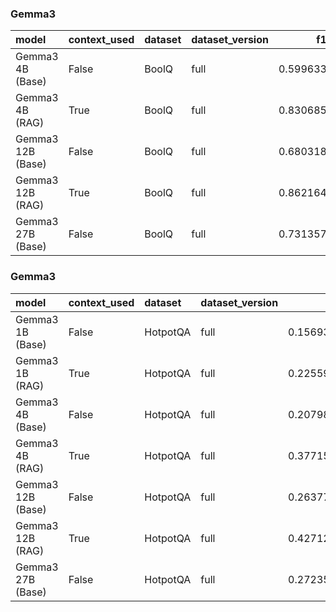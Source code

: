 ### Gemma3

| model             | context_used   | dataset   | dataset_version   |       f1 |       em |   pred_tokens_per_question |   total_tokens |   energy_kWh_per_question |   inference_energy_kWh |   retrieval_energy_kWh |   emissions_kg_per_question |   inference_emissions_kg_per_question |   retrieval_emissions_kg_per_question |   time_s_per_question | total_time   |
|:------------------|:---------------|:----------|:------------------|---------:|---------:|---------------------------:|---------------:|--------------------------:|-----------------------:|-----------------------:|----------------------------:|--------------------------------------:|--------------------------------------:|----------------------:|:-------------|
| Gemma3 4B (Base)  | False          | BoolQ     | full              | 0.599633 | 0.599633 |                   2.000000 |           6544 |                  0.000067 |               0.000067 |               0.000000 |                    0.000019 |                              0.000019 |                              0.000000 |              0.238897 | 0:13:01      |
| Gemma3 4B (RAG)   | True           | BoolQ     | full              | 0.830685 | 0.830685 |                   1.942848 |           6357 |                  0.000081 |               0.000074 |               0.000007 |                    0.000017 |                              0.000016 |                              0.000001 |              0.293497 | 0:16:00      |
| Gemma3 12B (Base) | False          | BoolQ     | full              | 0.680318 | 0.680318 |                   1.007335 |           3296 |                  0.000085 |               0.000085 |               0.000000 |                    0.000023 |                              0.000023 |                              0.000000 |              0.304952 | 0:16:37      |
| Gemma3 12B (RAG)  | True           | BoolQ     | full              | 0.862164 | 0.862164 |                   1.000611 |           3274 |                  0.000117 |               0.000110 |               0.000008 |                    0.000033 |                              0.000031 |                              0.000002 |              0.423838 | 0:23:06      |
| Gemma3 27B (Base) | False          | BoolQ     | full              | 0.731357 | 0.731357 |                   1.000306 |           3273 |                  0.000110 |               0.000110 |               0.000000 |                    0.000032 |                              0.000032 |                              0.000000 |              0.396228 | 0:21:36      |

### Gemma3

| model             | context_used   | dataset   | dataset_version   |       f1 |       em |   pred_tokens_per_question |   total_tokens |   energy_kWh_per_question |   inference_energy_kWh |   retrieval_energy_kWh |   emissions_kg_per_question |   inference_emissions_kg_per_question |   retrieval_emissions_kg_per_question |   time_s_per_question | total_time   |
|:------------------|:---------------|:----------|:------------------|---------:|---------:|---------------------------:|---------------:|--------------------------:|-----------------------:|-----------------------:|----------------------------:|--------------------------------------:|--------------------------------------:|----------------------:|:-------------|
| Gemma3 1B (Base)  | False          | HotpotQA  | full              | 0.156939 | 0.104780 |                   3.678234 |          27241 |                  0.000075 |               0.000075 |               0.000000 |                    0.000021 |                              0.000021 |                              0.000000 |              0.267931 | 0:33:04      |
| Gemma3 1B (RAG)   | True           | HotpotQA  | full              | 0.225592 | 0.143667 |                  42.156630 |         312212 |                  0.000230 |               0.000212 |               0.000018 |                    0.000067 |                              0.000062 |                              0.000005 |              0.744636 | 1:31:54      |
| Gemma3 4B (Base)  | False          | HotpotQA  | full              | 0.207988 | 0.138806 |                   4.615042 |          34179 |                  0.000090 |               0.000090 |               0.000000 |                    0.000026 |                              0.000026 |                              0.000000 |              0.315080 | 0:38:53      |
| Gemma3 4B (RAG)   | True           | HotpotQA  | full              | 0.377153 | 0.278558 |                   4.801107 |          35557 |                  0.000163 |               0.000149 |               0.000014 |                    0.000043 |                              0.000039 |                              0.000004 |              0.547518 | 1:07:34      |
| Gemma3 12B (Base) | False          | HotpotQA  | full              | 0.263774 | 0.178909 |                   4.699703 |          34806 |                  0.000135 |               0.000135 |               0.000000 |                    0.000039 |                              0.000039 |                              0.000000 |              0.445356 | 0:54:58      |
| Gemma3 12B (RAG)  | True           | HotpotQA  | full              | 0.427127 | 0.311774 |                   3.766271 |          27893 |                  0.000294 |               0.000279 |               0.000015 |                    0.000086 |                              0.000082 |                              0.000004 |              0.913292 | 1:52:43      |
| Gemma3 27B (Base) | False          | HotpotQA  | full              | 0.272352 | 0.161761 |                   7.413314 |          54903 |                  0.000149 |               0.000149 |               0.000000 |                    0.000043 |                              0.000043 |                              0.000000 |              0.487289 | 1:00:08      |

